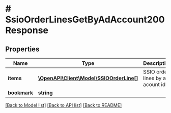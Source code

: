 # # SsioOrderLinesGetByAdAccount200Response

## Properties

Name | Type | Description | Notes
------------ | ------------- | ------------- | -------------
**items** | [**\OpenAPI\Client\Model\SSIOOrderLine[]**](SSIOOrderLine.md) | SSIO order lines by ad acount id |
**bookmark** | **string** |  | [optional]

[[Back to Model list]](../../README.md#models) [[Back to API list]](../../README.md#endpoints) [[Back to README]](../../README.md)
